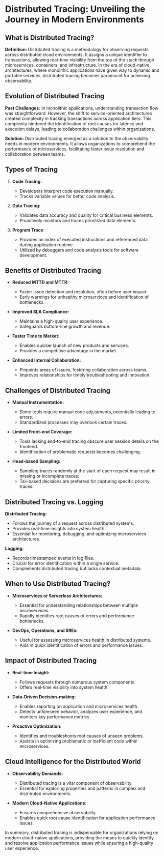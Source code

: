 # Distributed Tracing: Unveiling the Journey in Modern Environments

## What is Distributed Tracing?

**Definition:** Distributed tracing is a methodology for observing requests across distributed cloud environments. It assigns a unique identifier to transactions, allowing real-time visibility from the top of the stack through microservices, containers, and infrastructure. In the era of cloud-native architectures, where monolithic applications have given way to dynamic and portable services, distributed tracing becomes paramount for achieving observability.

## Evolution of Distributed Tracing

**Past Challenges:** In monolithic applications, understanding transaction flow was straightforward. However, the shift to service-oriented architectures created complexity in tracking transactions across application tiers. This complexity hindered the identification of root causes for latency and execution delays, leading to collaboration challenges within organizations.

**Solution:** Distributed tracing emerged as a solution to the observability needs in modern environments. It allows organizations to comprehend the performance of microservices, facilitating faster issue resolution and collaboration between teams.

## Types of Tracing

1. **Code Tracing:**
    
    - Developers interpret code execution manually.
    - Tracks variable values for better code analysis.

2. **Data Tracing:**
    
    - Validates data accuracy and quality for critical business elements.
    - Proactively monitors and traces prioritized data elements.

3. **Program Trace:**
    
    - Provides an index of executed instructions and referenced data during application runtime.
    - Utilized by debuggers and code analysis tools for software development.

## Benefits of Distributed Tracing

- **Reduced MTTD and MTTR:**
    
    - Faster issue detection and resolution, often before user impact.
    - Early warnings for unhealthy microservices and identification of bottlenecks.

- **Improved SLA Compliance:**
    
    - Maintains a high-quality user experience.
    - Safeguards bottom-line growth and revenue.

- **Faster Time to Market:**
    
    - Enables quicker launch of new products and services.
    - Provides a competitive advantage in the market.

- **Enhanced Internal Collaboration:**
    
    - Pinpoints areas of issues, fostering collaboration across teams.
    - Improves relationships for timely troubleshooting and innovation.

## Challenges of Distributed Tracing

- **Manual Instrumentation:**
    
    - Some tools require manual code adjustments, potentially leading to errors.
    - Standardized processes may overlook certain traces.

- **Limited Front-end Coverage:**
    
    - Tools lacking end-to-end tracing obscure user session details on the frontend.
    - Identification of problematic requests becomes challenging.

- **Head-based Sampling:**
    
    - Sampling traces randomly at the start of each request may result in missing or incomplete traces.
    - Tail-based decisions are preferred for capturing specific priority traces.

## Distributed Tracing vs. Logging

**Distributed Tracing:**

- Follows the journey of a request across distributed systems.
- Provides real-time insights into system health.
- Essential for monitoring, debugging, and optimizing microservices architectures.

**Logging:**

- Records timestamped events in log files.
- Crucial for error identification within a single service.
- Complements distributed tracing but lacks contextual metadata.

## When to Use Distributed Tracing?

- **Microservices or Serverless Architectures:**
    
    - Essential for understanding relationships between multiple microservices.
    - Rapidly identifies root causes of errors and performance bottlenecks.

- **DevOps, Operations, and SREs:**
    
    - Useful for assessing microservices health in distributed systems.
    - Aids in quick identification of errors and performance issues.

## Impact of Distributed Tracing

- **Real-time Insight:**
    
    - Follows requests through numerous system components.
    - Offers real-time visibility into system health.

- **Data-Driven Decision-making:**
    
    - Enables reporting on application and microservices health.
    - Detects unforeseen behavior, analyzes user experience, and monitors key performance metrics.

- **Proactive Optimization:**
    
    - Identifies and troubleshoots root causes of unseen problems.
    - Assists in optimizing problematic or inefficient code within microservices.

## Cloud Intelligence for the Distributed World

- **Observability Demands:**
    
    - Distributed tracing is a vital component of observability.
    - Essential for exploring properties and patterns in complex and distributed environments.

- **Modern Cloud-Native Applications:**
    
    - Ensures comprehensive observability.
    - Enables quick root cause identification for application performance issues.

In summary, distributed tracing is indispensable for organizations relying on modern cloud-native applications, providing the means to quickly identify and resolve application performance issues while ensuring a high-quality user experience.